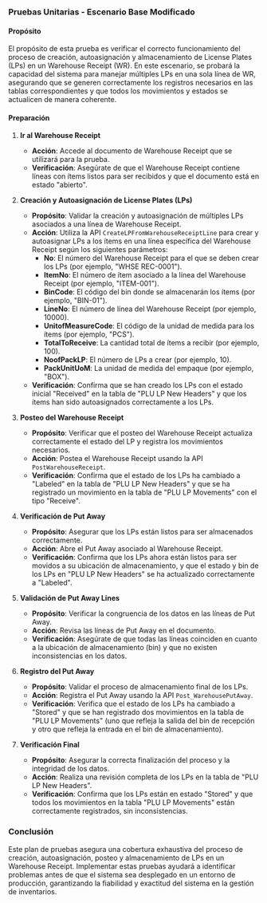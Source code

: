 ### **Pruebas Unitarias - Escenario Base Modificado**

#### **Propósito**
El propósito de esta prueba es verificar el correcto funcionamiento del proceso de creación, autoasignación y almacenamiento de License Plates (LPs) en un Warehouse Receipt (WR). En este escenario, se probará la capacidad del sistema para manejar múltiples LPs en una sola línea de WR, asegurando que se generen correctamente los registros necesarios en las tablas correspondientes y que todos los movimientos y estados se actualicen de manera coherente.

#### **Preparación**

1. **Ir al Warehouse Receipt**
   - **Acción**: Accede al documento de Warehouse Receipt que se utilizará para la prueba.
   - **Verificación**: Asegúrate de que el Warehouse Receipt contiene líneas con ítems listos para ser recibidos y que el documento está en estado "abierto".

2. **Creación y Autoasignación de License Plates (LPs)**
   - **Propósito**: Validar la creación y autoasignación de múltiples LPs asociados a una línea de Warehouse Receipt.
   - **Acción**: Utiliza la API `CreateLPFromWarehouseReceiptLine` para crear y autoasignar LPs a los ítems en una línea específica del Warehouse Receipt según los siguientes parámetros:
     - **No**: El número del Warehouse Receipt para el que se deben crear los LPs (por ejemplo, "WHSE REC-0001").
     - **ItemNo**: El número de ítem asociado a la línea del Warehouse Receipt (por ejemplo, "ITEM-001").
     - **BinCode**: El código del bin donde se almacenarán los ítems (por ejemplo, "BIN-01").
     - **LineNo**: El número de línea del Warehouse Receipt (por ejemplo, 10000).
     - **UnitofMeasureCode**: El código de la unidad de medida para los ítems (por ejemplo, "PCS").
     - **TotalToReceive**: La cantidad total de ítems a recibir (por ejemplo, 100).
     - **NoofPackLP**: El número de LPs a crear (por ejemplo, 10).
     - **PackUnitUoM**: La unidad de medida del empaque (por ejemplo, "BOX").
   - **Verificación**: Confirma que se han creado los LPs con el estado inicial "Received" en la tabla de "PLU LP New Headers" y que los ítems han sido autoasignados correctamente a los LPs.

3. **Posteo del Warehouse Receipt**
   - **Propósito**: Verificar que el posteo del Warehouse Receipt actualiza correctamente el estado del LP y registra los movimientos necesarios.
   - **Acción**: Postea el Warehouse Receipt usando la API `PostWarehouseReceipt`.
   - **Verificación**: Confirma que el estado de los LPs ha cambiado a "Labeled" en la tabla de "PLU LP New Headers" y que se ha registrado un movimiento en la tabla de "PLU LP Movements" con el tipo "Receive".

4. **Verificación de Put Away**
   - **Propósito**: Asegurar que los LPs están listos para ser almacenados correctamente.
   - **Acción**: Abre el Put Away asociado al Warehouse Receipt.
   - **Verificación**: Confirma que los LPs ahora están listos para ser movidos a su ubicación de almacenamiento, y que el estado y bin de los LPs en "PLU LP New Headers" se ha actualizado correctamente a "Labeled".

5. **Validación de Put Away Lines**
   - **Propósito**: Verificar la congruencia de los datos en las líneas de Put Away.
   - **Acción**: Revisa las líneas de Put Away en el documento.
   - **Verificación**: Asegúrate de que todas las líneas coinciden en cuanto a la ubicación de almacenamiento (bin) y que no existen inconsistencias en los datos.

6. **Registro del Put Away**
   - **Propósito**: Validar el proceso de almacenamiento final de los LPs.
   - **Acción**: Registra el Put Away usando la API `Post_WarehousePutAway`.
   - **Verificación**: Verifica que el estado de los LPs ha cambiado a "Stored" y que se han registrado dos movimientos en la tabla de "PLU LP Movements" (uno que refleja la salida del bin de recepción y otro que refleja la entrada en el bin de almacenamiento).

7. **Verificación Final**
   - **Propósito**: Asegurar la correcta finalización del proceso y la integridad de los datos.
   - **Acción**: Realiza una revisión completa de los LPs en la tabla de "PLU LP New Headers".
   - **Verificación**: Confirma que los LPs están en estado "Stored" y que todos los movimientos en la tabla "PLU LP Movements" están correctamente registrados, sin inconsistencias.

### **Conclusión**
Este plan de pruebas asegura una cobertura exhaustiva del proceso de creación, autoasignación, posteo y almacenamiento de LPs en un Warehouse Receipt. Implementar estas pruebas ayudará a identificar problemas antes de que el sistema sea desplegado en un entorno de producción, garantizando la fiabilidad y exactitud del sistema en la gestión de inventarios.